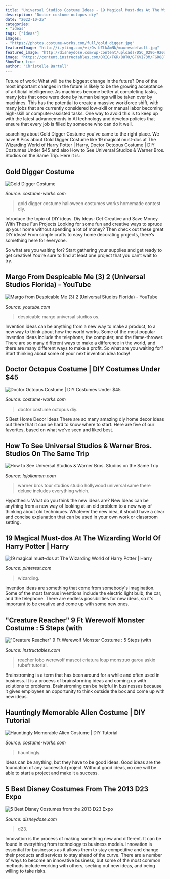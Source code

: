 ```yaml
---
title: "Universal Studios Costume Ideas - 19 Magical Must-dos At The Wizarding World Of Harry Potter"
description: "Doctor costume octopus diy"
date: "2022-10-25"
categories:
- "ideas"
tags: ["ideas"]
images:
- "https://photos.costume-works.com/full/gold_digger.jpg"
featuredImage: "http://i.ytimg.com/vi/Os-bZtkAmNk/maxresdefault.jpg"
featured_image: "http://disneydose.com/wp-content/uploads/DSC_0296-920x1374.jpg"
image: "https://content.instructables.com/ORIG/FGR/88TO/GFKVI73M/FGR88TOGFKVI73M.jpg?frame=1"
ShowToc: true
author: "Christelle Bartell"
---
```



Future of work: What will be the biggest change in the future?
One of the most important changes in the future is likely to be the growing acceptance of artificial intelligence. As machines become better at completing tasks, many jobs that once were done by human beings will be taken over by machines. This has the potential to create a massive workforce shift, with many jobs that are currently considered low-skill or manual labor becoming high-skill or computer-assisted tasks. One way to avoid this is to keep up with the latest advancements in AI technology and develop policies that ensure that every job is filled by someone who can do it well.

	

		
searching about Gold Digger Costume you've came to the right place. We have 8 Pics about Gold Digger Costume like 19 magical must-dos at The Wizarding World of Harry Potter | Harry, Doctor Octopus Costume | DIY Costumes Under $45 and also How to See Universal Studios &amp; Warner Bros. Studios on the Same Trip. Here it is:
		
    
## Gold Digger Costume

<img loading=lazy src="https://photos.costume-works.com/full/gold_digger.jpg" onerror="this.onerror=null;this.src='https://tse4.mm.bing.net/th?id=OIP.qW1dmxXGl1njYC68BxGzPwHaJ7&amp;pid=15.1';" alt="Gold Digger Costume">

_Source: costume-works.com_

>gold digger costume halloween costumes works homemade contest diy. 

	

Introduce the topic of DIY ideas.
Diy Ideas: Get Creative and Save Money With These Fun Projects
Looking for some fun and creative ways to spruce up your home without spending a lot of money? Then check out these great DIY ideas! From simple crafts to easy home decorating projects, there’s something here for everyone.

So what are you waiting for? Start gathering your supplies and get ready to get creative! You’re sure to find at least one project that you can’t wait to try.

    
## Margo From Despicable Me (3) 2 (Universal Studios Florida) - YouTube

<img loading=lazy src="http://i.ytimg.com/vi/Os-bZtkAmNk/maxresdefault.jpg" onerror="this.onerror=null;this.src='https://tse3.mm.bing.net/th?id=OIP.EoN-jZvBd_BJjXlh75gNswHaEK&amp;pid=15.1';" alt="Margo from Despicable Me (3) 2 (Universal Studios Florida) - YouTube">

_Source: youtube.com_

>despicable margo universal studios os. 

	

Invention ideas can be anything from a new way to make a product, to a new way to think about how the world works. Some of the most popular invention ideas include the telephone, the computer, and the flame-thrower. There are so many different ways to make a difference in the world, and there are many different ways to make a profit. So what are you waiting for? Start thinking about some of your next invention idea today!

    
## Doctor Octopus Costume | DIY Costumes Under $45

<img loading=lazy src="https://photos.costume-works.com/full/doctor_octopus5.jpg" onerror="this.onerror=null;this.src='https://tse4.mm.bing.net/th?id=OIP.T68_A3gMOaJJV41HfkdgBgHaJ3&amp;pid=15.1';" alt="Doctor Octopus Costume | DIY Costumes Under $45">

_Source: costume-works.com_

>doctor costume octopus diy. 

	

5 Best Home Decor Ideas
There are so many amazing diy home decor ideas out there that it can be hard to know where to start. Here are five of our favorites, based on what we’ve seen and liked best.

    
## How To See Universal Studios &amp; Warner Bros. Studios On The Same Trip

<img loading=lazy src="https://lajollamom.com/wp-content/uploads/2019/03/warner-bros-studio-tour-hollywood.jpg" onerror="this.onerror=null;this.src='https://tse1.mm.bing.net/th?id=OIP.6oipGG3UnxDv2z8BKq5SoQHaE8&amp;pid=15.1';" alt="How to See Universal Studios &amp; Warner Bros. Studios on the Same Trip">

_Source: lajollamom.com_

>warner bros tour studios studio hollywood universal same there deluxe includes everything which. 

	

Hypothesis: What do you think the new ideas are?
New Ideas can be anything from a new way of looking at an old problem to a new way of thinking about old techniques. Whatever the new idea, it should have a clear and concise explanation that can be used in your own work or classroom setting.

    
## 19 Magical Must-dos At The Wizarding World Of Harry Potter | Harry

<img loading=lazy src="https://i.pinimg.com/736x/4f/41/bd/4f41bda0aaafb2a34cc55bc7360ccabc.jpg" onerror="this.onerror=null;this.src='https://tse2.mm.bing.net/th?id=OIP.VApG7R-Z6fnibofmsDL-4AHaLG&amp;pid=15.1';" alt="19 magical must-dos at The Wizarding World of Harry Potter | Harry">

_Source: pinterest.com_

>wizarding. 

	

invention ideas are something that come from somebody's imagination. Some of the most famous inventions include the electric light bulb, the car, and the telephone. There are endless possibilities for new ideas, so it's important to be creative and come up with some new ones.

    
## &quot;Creature Reacher&quot; 9 Ft Werewolf Monster Costume : 5 Steps (with

<img loading=lazy src="https://content.instructables.com/ORIG/FGR/88TO/GFKVI73M/FGR88TOGFKVI73M.jpg?frame=1" onerror="this.onerror=null;this.src='https://tse3.mm.bing.net/th?id=OIP._tx9qabXRvADWMQDZLEEJQHaHc&amp;pid=15.1';" alt="&quot;Creature Reacher&quot; 9 Ft Werewolf Monster Costume : 5 Steps (with">

_Source: instructables.com_

>reacher lobo werewolf mascot criatura loup monstruo garou askix tubefr tutorial. 

	

Brainstroming is a term that has been around for a while and often used in business. It is a process of brainstorming ideas and coming up with solutions to problems. Brainstroming can be helpful in businesses because it gives employees an opportunity to think outside the box and come up with new ideas.

    
## Hauntingly Memorable Alien Costume | DIY Tutorial

<img loading=lazy src="https://photos.costume-works.com/full/hauntingly_memorable_alien.jpg" onerror="this.onerror=null;this.src='https://tse3.mm.bing.net/th?id=OIP.N8hnYNckg_72f-dyuWr6PwHaJ3&amp;pid=15.1';" alt="Hauntingly Memorable Alien Costume | DIY Tutorial">

_Source: costume-works.com_

>hauntingly. 

	

Ideas can be anything, but they have to be good ideas. Good ideas are the foundation of any successful project. Without good ideas, no one will be able to start a project and make it a success.

    
## 5 Best Disney Costumes From The 2013 D23 Expo

<img loading=lazy src="http://disneydose.com/wp-content/uploads/DSC_0296-920x1374.jpg" onerror="this.onerror=null;this.src='https://tse4.mm.bing.net/th?id=OIP.zOhwj2B8ccS5HuAZUGfyeQHaLD&amp;pid=15.1';" alt="5 Best Disney Costumes from the 2013 D23 Expo">

_Source: disneydose.com_

>d23. 

	

Innovation is the process of making something new and different. It can be found in everything from technology to business models. Innovation is essential for businesses as it allows them to stay competitive and change their products and services to stay ahead of the curve. There are a number of ways to become an innovative business, but some of the most common methods include working with others, seeking out new ideas, and being willing to take risks.

